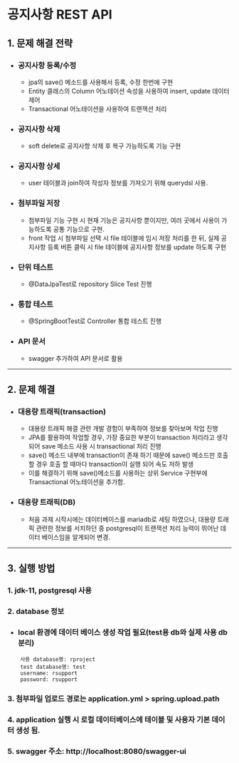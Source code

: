# 공지사항 REST API

## 1. 문제 해결 전략

- ### 공지사항 등록/수정
  
  - jpa의 save() 메소드를 사용해서 등록, 수정 한번에 구현
  - Entity 클래스의 Column 어노테이션 속성을 사용하여 insert, update 데이터 제어
  - Transactional 어노테이션을 사용하여 트랜잭션 처리
- ### 공지사항 삭제
  
    - soft delete로 공지사항 삭제 후 복구 가능하도록 기능 구현
- ### 공지사항 상세

    - user 테이블과 join하여 작성자 정보를 가져오기 위해 querydsl 사용.
- ### 첨부파일 저장

    - 첨부파일 기능 구현 시 현재 기능은 공지사항 뿐이지만, 여러 곳에서 사용이 가능하도록 공통 기능으로 구현.
    - front 작업 시 첨부파일 선택 시 file 테이블에 임시 저장 처리를 한 뒤, 실제 공지사항 등록 버튼 클릭 시 file 테이블에 공지사항 정보를 update 하도록 구현
- ### 단위 테스트

    - @DataJpaTest로 repository Slice Test 진행
- ### 통합 테스트

    - @SpringBootTest로 Controller 통합 테스트 진행
- ### API 문서
  
    - swagger 추가하여 API 문서로 활용

---

## 2. 문제 해결

- ### 대용량 트래픽(transaction)

    - 대용량 트래픽 해결 관련 개발 경험이 부족하여 정보를 찾아보며 작업 진행
    - JPA를 활용하여 작업할 경우, 가장 중요한 부분이 transaction 처리라고 생각 되어 save 메소드 사용 시 transactional 처리 진행
    - save() 메소드 내부에 transaction이 존재 하기 때문에 save() 메소드만 호출할 경우 호출 할 때마다 transaction이 실행 되어 속도 저하 발생
    - 이를 해결하기 위해 save()메소드를 사용하는 상위 Service 구현부에 Transactional 어노테이션을 추가함.
- ### 대용량 트래픽(DB)

    - 처음 과제 시작시에는 데이터베이스를 mariadb로 세팅 하였으나, 대용량 트래픽 관련한 정보를 서치하던 중 postgresql이 트랜잭션 처리 능력이 뛰어난 데이터 베이스임을 알게되어 변경.
----

## 3. 실행 방법
### 1. jdk-11, postgresql 사용
### 2. database 정보

- ### local 환경에 데이터 베이스 생성 작업 필요(test용 db와 실제 사용 db 분리)
````    
    사용 database명: rproject
    test database명: test
    username: rsupport
    password: rsupport
````
### 3. 첨부파일 업로드 경로는 application.yml > spring.upload.path
### 4. application 실행 시 로컬 데이터베이스에 테이블 및 사용자 기본 데이터 생성 됨.
### 5. swagger 주소: http://localhost:8080/swagger-ui